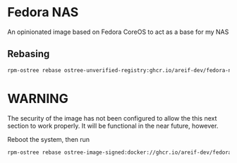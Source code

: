 # Fedora NAS

An opinionated image based on Fedora CoreOS to act as a base for my NAS

## Rebasing 

```bash
rpm-ostree rebase ostree-unverified-registry:ghcr.io/areif-dev/fedora-nas/fedora-nas:latest
```

# WARNING

The security of the image has not been configured to allow the this next section to work properly. It will be functional in the near future, however. 

Reboot the system, then run 

```bash
rpm-ostree rebase ostree-image-signed:docker://ghcr.io/areif-dev/fedora-nas/fedora-nas:latest
```
